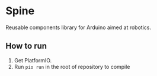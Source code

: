 # Spine

Reusable components library for Arduino aimed at robotics.

## How to run

1. Get PlatformIO.
2. Run `pio run` in the root of repository to compile
